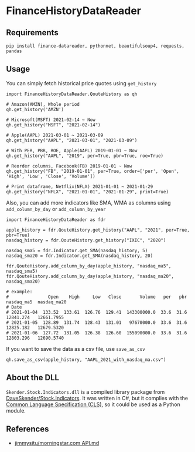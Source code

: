 # FinanceHistoryDataReader

## Requirements
```
pip install finance-datareader, pythonnet, beautifulsoup4, requests, pandas
```

## Usage
You can simply fetch historical price quotes using `get_history`
```
import FinanceHistoryDataReader.QouteHistory as qh

# Amazon(AMZN), Whole period
qh.get_history('AMZN')

# Microsoft(MSFT) 2021-02-14 ~ Now
qh.get_history("MSFT", "2021-02-14")

# Apple(AAPL) 2021-03-01 ~ 2021-03-09
qh.get_history("AAPL", "2021-03-01", "2021-03-09")

# With PER, PBR, ROE, Apple(AAPL) 2019-01-01 ~ Now
qh.get_history("AAPL", "2019", per=True, pbr=True, roe=True)

# Reorder columns, Facebook(FB) 2019-01-01 ~ Now
qh.get_history("FB", "2019-01-01", per=True, order=['per', 'Open', 'High', 'Low', 'Close', 'Volume'])

# Print dataframe, Netflix(NFLX) 2021-01-01 ~ 2021-01-29
qh.get_history("NFLX", "2021-01-01", "2021-01-29", print=True)
```

Also, you can add more indicators like SMA, WMA as columns using `add_column_by_day` or `add_column_by_year`
```
import FinanceHistoryDataReader as fdr

apple_history = fdr.QouteHistory.get_history("AAPL", "2021", per=True, pbr=True)
nasdaq_history = fdr.QouteHistory.get_history("IXIC", "2020")

nasdaq_sma5 = fdr.Indicator.get_SMA(nasdaq_history, 5)
nasdaq_sma20 = fdr.Indicator.get_SMA(nasdaq_history, 20)

fdr.QouteHistory.add_column_by_day(apple_history, "nasdaq_ma5", nasdaq_sma5)
fdr.QouteHistory.add_column_by_day(apple_history, "nasdaq_ma20", nasdaq_sma20)

# example:
#               Open    High     Low   Close       Volume   per   pbr  nasdaq_ma5  nasdaq_ma20
# Date
# 2021-01-04  133.52  133.61  126.76  129.41  143300000.0  33.6  31.6   12841.274   12661.7955
# 2021-01-05  128.89  131.74  128.43  131.01   97670000.0  33.6  31.6   12825.182   12679.5320
# 2021-01-06  127.72  131.05  126.38  126.60  155090000.0  33.6  31.6   12803.296   12690.5740
```

If you want to save the data as a csv file, use `save_as_csv`
```
qh.save_as_csv(apple_history, "AAPL_2021_with_nasdaq_ma.csv")
```

## About the DLL
`Skender.Stock.Indicators.dll` is a compiled library package from [DaveSkender/Stock.Indicators](https://github.com/DaveSkender/Stock.Indicators).
It was written in C#, but it complies with the [Common Language Specification (CLS)](https://docs.microsoft.com/en-us/dotnet/standard/common-type-system), so it could be used as a Python module.

## References
 * [jimmysitu/morningstar.com API.md](https://gist.github.com/jimmysitu/161d2effc0d3b17e401fdafa6e5b615d)
